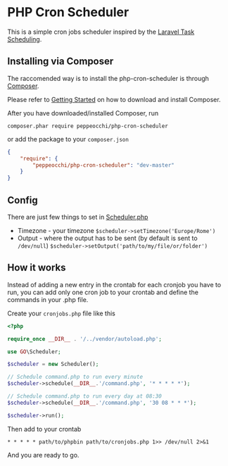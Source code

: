 PHP Cron Scheduler
==

This is a simple cron jobs scheduler inspired by the [Laravel Task Scheduling](http://laravel.com/docs/5.1/scheduling).

## Installing via Composer
The raccomended way is to install the php-cron-scheduler is through [Composer](https://getcomposer.org/).

Please refer to [Getting Started](https://getcomposer.org/doc/00-intro.md) on how to download and install Composer.

After you have downloaded/installed Composer, run

`composer.phar require peppeocchi/php-cron-scheduler`

or add the package to your `composer.json`
```json
{
    "require": {
        "peppeocchi/php-cron-scheduler": "dev-master"
    }
}
```

## Config
There are just few things to set in [Scheduler.php](https://github.com/peppeocchi/php-cron-scheduler/blob/master/src/GO/Scheduler.php)
- Timezone - your timezone `$scheduler->setTimezone('Europe/Rome')`
- Output - where the output has to be sent (by default is sent to `/dev/null`) `$scheduler->setOutput('path/to/my/file/or/folder')`

## How it works
Instead of adding a new entry in the crontab for each cronjob you have to run, you can add only one cron job to your crontab and define the commands in your .php file.

Create your `cronjobs.php` file like this
```php
<?php

require_once __DIR__ . '/../vendor/autoload.php';

use GO\Scheduler;

$scheduler = new Scheduler();

// Schedule command.php to run every minute
$scheduler->schedule(__DIR__.'/command.php', '* * * * *');

// Schedule command.php to run every day at 08:30
$scheduler->schedule(__DIR__.'/command.php', '30 08 * * *');

$scheduler->run();
```

Then add to your crontab

````
* * * * * path/to/phpbin path/to/cronjobs.php 1>> /dev/null 2>&1
````

And you are ready to go.
